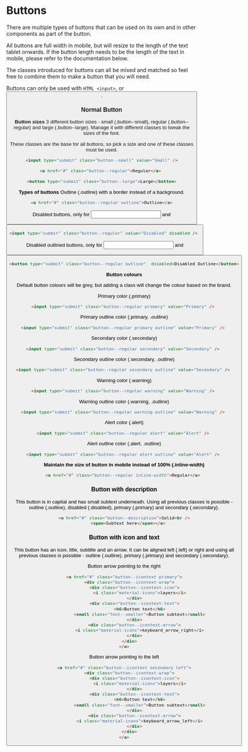 Buttons
======

There are multiple types of buttons that can be used on its own and in other components as part of the button.

All buttons are full width in mobile, but will resize to the length of the text tablet onwards. If the button length needs to be the length of the text in mobile, please refer to the documentation below.

The classes introduced for buttons can all be mixed and matched so feel free to combine them to make a button that you will need.

Buttons can only be used with ```HTML <input>```, <a> or <button>.

### Normal Button

**Button sizes**
3 different button sizes - small (.button--small), regular (.button--regular) and large (.button--large). Manage it with different classes to tweak the sizes of the font.

These classes are the base for all buttons, so pick a size and one of these classes must be used.

```HTML
<input type="submit" class="button--small" value="Small" />

<a href="#" class="button--regular">Regular</a> 

<button type="submit" class="button--large">Large</button>
```

**Types of buttons**
Outline (.outline) with a border instead of a background.
```HTML
<a href="#" class="button--regular outline">Outline</a>
```

Disabled buttons, only for <input> and <button>
```HTML
<input type="submit" class="button--regular" value="Disabled" disabled /> 
```

Disabled outlined buttons, only for <input> and <button>
```HTML
<button type="submit" class="button--regular outline"  disabled>Disabled Outline</button>
```

**Button colours**

Default button colours will be grey, but adding a class will change the colour based on the brand.

Primary color (.primary)
```HTML
<input type="submit" class="button--regular primary" value="Primary" /> 
```

Primary outline color (.primary, .outline)
```HTML
<input type="submit" class="button--regular primary outline" value="Primary" /> 
```

Secondary color (.secondary)
```HTML
<input type="submit" class="button--regular secondary" value="Secondary" /> 
```

Secondary outline color (.secondary, .outline)
```HTML
<input type="submit" class="button--regular secondary outline" value="Secondary" /> 
```

Warning color (.warning)
```HTML
<input type="submit" class="button--regular warning" value="Warning" /> 
```

Warning outline color (.warning, .outline)
```HTML
<input type="submit" class="button--regular warning outline" value="Warning" /> 
```

Alert color (.alert)
```HTML
<input type="submit" class="button--regular alert" value="Alert" /> 
```

Alert outline color (.alert, .outline)
```HTML
<input type="submit" class="button--regular alert outline" value="Alert" /> 
```

**Maintain the size of button in mobile instead of 100% (.inline-width)**
```HTML
<a href="#" class="button--regular inline-width">Regular</a> 
```


### Button with description

This button is in capital and has small subtext underneath. Using all previous classes is possible - outline (.outline), disabled (.disabled), primary (.primary) and secondary (.secondary).
```HTML
<a href="#" class="button--description">Solid<br />
	<span>Subtext here</span></a> 
```

### Button with icon and text

This button has an icon, title, subtitle and an arrow. It can be aligned left (.left) or right and using all previous classes is possible - outline (.outline), primary (.primary) and secondary (.secondary).

Button arrow pointing to the right
```HTML
<a href="#" class="button--icontext primary">
	<div class="button--icontext-wrap">
		<div class="button--icontext-icon">
			<i class="material-icons">layers</i>
		</div>
		<div class="button--icontext-text">
			<h6>Button text</h6>
			<small class="font--smaller">Button subtext</small>
		</div>
		<div class="button--icontext-arrow">
			<i class="material-icons">keyboard_arrow_right</i>
		</div>
	</div>
</a>
```

Button arrow pointing to the left
```HTML
<a href="#" class="button--icontext secondary left">
	<div class="button--icontext-wrap">
		<div class="button--icontext-icon">
			<i class="material-icons">layers</i>
		</div>
		<div class="button--icontext-text">
			<h6>Button text</h6>
			<small class="font--smaller">Button subtext</small>
		</div>
		<div class="button--icontext-arrow">
			<i class="material-icons">keyboard_arrow_left</i>
		</div>
	</div>
</a>
```
